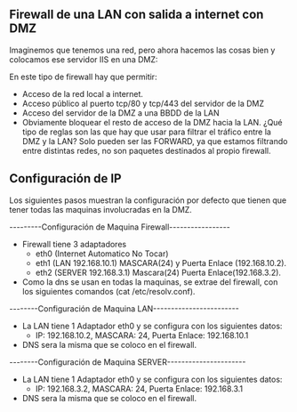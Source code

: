 ## Firewall de una LAN con salida a internet con DMZ

Imaginemos que tenemos una red, pero ahora hacemos las cosas bien y colocamos ese servidor IIS en una DMZ:

En este tipo de firewall hay que permitir:
- Acceso de la red local a internet.
- Acceso público al puerto tcp/80 y tcp/443 del servidor de la DMZ
- Acceso del servidor de la DMZ a una BBDD de la LAN
- Obviamente bloquear el resto de acceso de la DMZ hacia la LAN.
¿Qué tipo de reglas son las que hay que usar para filtrar el tráfico entre la DMZ y la LAN? Solo pueden ser las FORWARD, ya que estamos filtrando entre distintas redes, no son paquetes destinados al propio firewall.


## Configuración de IP ##

Los siguientes pasos muestran la configuración por defecto que tienen que tener todas las maquinas involucradas en la DMZ.

---------Configuración de Maquina Firewall-----------------

- Firewall tiene 3 adaptadores  
	* eth0 (Internet Automatico No Tocar)
	* eth1 (LAN 192.168.10.1) MASCARA(24) y Puerta Enlace  (192.168.10.2).
	* eth2 (SERVER  192.168.3.1) Mascara(24) Puerta Enlace(192.168.3.2).
- Como la dns se usan en todas la maquinas, se extrae del firewall, con los siguientes comandos (cat /etc/resolv.conf).


--------Configuración de Maquina LAN------------------------

- La LAN tiene 1 Adaptador eth0 y se configura con los siguientes datos: 
	* IP: 192.168.10.2, MASCARA: 24, Puerta Enlace: 192.168.10.1
- DNS sera la misma que se coloco en el firewall.


--------Configuración de Maquina SERVER----------------------

- La LAN tiene 1 Adaptador eth0 y se configura con los siguientes datos: 
	* IP: 192.168.3.2, MASCARA: 24, Puerta Enlace: 192.168.3.1 
- DNS sera la misma que se coloco en el firewall.



